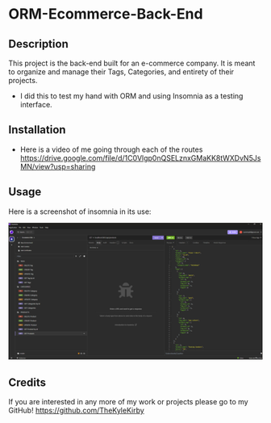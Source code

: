 # ORM-Ecommerce-Back-End

## Description

This project is the back-end built for an e-commerce company. It is meant to organize and manage their Tags, Categories, and entirety of their projects. 

- I did this to test my hand with ORM and using Insomnia as a testing interface.

## Installation

- Here is a video of me going through each of the routes
https://drive.google.com/file/d/1C0Vlgp0nQSELznxGMaKK8tWXDvN5JsMN/view?usp=sharing

## Usage

Here is a screenshot of insomnia in its use:

![Screenshot](/screenshot/img.png)

## Credits

If you are interested in any more of my work or projects please go to my GitHub! https://github.com/TheKyleKirby 
